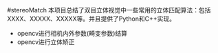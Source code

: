 #stereoMatch
本项目总结了双目立体视觉中一些常用的立体匹配算法：包括XXXX、XXXXX、XXXXX等。并且提供了Python和C++实现。

- opencv进行相机内外参数(畸变参数)结算
- opencv进行立体矫正